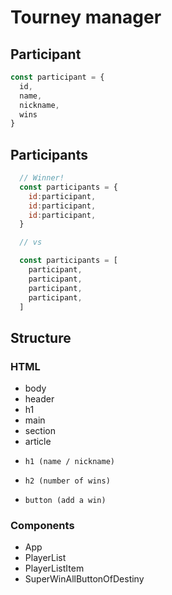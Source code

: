 # Tourney manager

## Participant

```jsx
const participant = {
  id,
  name,
  nickname,
  wins
}
```

## Participants

```jsx
  // Winner!
  const participants = {
    id:participant,
    id:participant,
    id:participant,
  }

  // vs

  const participants = [
    participant,
    participant,
    participant,
    participant,
  ]
```

## Structure

### HTML

- body
- header
-  h1
- main
- section
-   article
-     h1 (name / nickname)
-     h2 (number of wins)
-     button (add a win)

### Components

- App
- PlayerList
-   PlayerListItem
- SuperWinAllButtonOfDestiny
